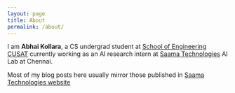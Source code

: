 ```yaml
---
layout: page
title: About
permalink: /about/
---
```


I am **Abhai Kollara**, a CS undergrad student at [School of Engineering CUSAT](http://soe.cusat.ac.in/) currently working as an AI research intern at [Saama Technologies](https://www.saama.com/) AI Lab at Chennai.

Most of my blog posts here usually mirror those published in [Saama Technologies website](https://www.saama.com/tag/ai/)